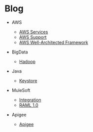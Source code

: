 # Blog

- AWS
  - [AWS Services](./aws/AWSServices.md)
  - [AWS Support](./aws/AWSSupport.md)
  - [AWS Well-Architected Framework](./aws/AWSWellArchitectedFramework.md)
 
- BigData
  - [Hadoop](./bigdata/Hadoop.md)

- Java
  - [Keystore](./java/Keystore.md)

- MuleSoft
  - [Integration](./mulesoft/Integration.md)
  - [RAML 1.0](./mulesoft/RAML10.md)

- Apigee
  - [Apigee](./apigee/Apigee.md)
